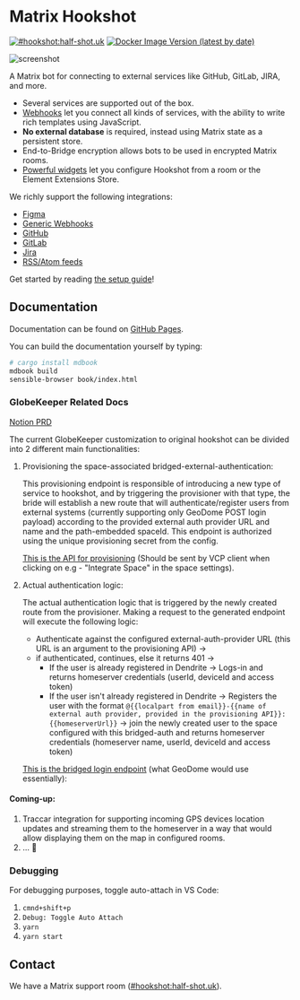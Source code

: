 Matrix Hookshot
===============

[![#hookshot:half-shot.uk](https://img.shields.io/matrix/hookshot:half-shot.uk.svg?server_fqdn=chaotic.half-shot.uk&label=%23hookshot:half-shot.uk&logo=matrix)](https://matrix.to/#/#hookshot:half-shot.uk)
[![Docker Image Version (latest by date)](https://img.shields.io/docker/v/halfshot/matrix-hookshot?sort=semver)](https://hub.docker.com/r/halfshot/matrix-hookshot)

![screenshot](screenshot.png)

A Matrix bot for connecting to external services like GitHub, GitLab, JIRA, and more.

- Several services are supported out of the box.
- [Webhooks](https://matrix-org.github.io/matrix-hookshot/latest/setup/webhooks.html) let you connect all kinds of services, with the ability to write rich templates using JavaScript.
- **No external database** is required, instead using Matrix state as a persistent store.
- End-to-Bridge encryption allows bots to be used in encrypted Matrix rooms.
- [Powerful widgets](https://matrix-org.github.io/matrix-hookshot/latest/advanced/widgets.html) let you configure Hookshot from a room or the Element Extensions Store.

We richly support the following integrations:

- [Figma](https://matrix-org.github.io/matrix-hookshot/latest/setup/figma.html)
- [Generic Webhooks](https://matrix-org.github.io/matrix-hookshot/latest/setup/webhooks.html)
- [GitHub](https://matrix-org.github.io/matrix-hookshot/latest/setup/github.html)
- [GitLab](https://matrix-org.github.io/matrix-hookshot/latest/setup/gitlab.html)
- [Jira](https://matrix-org.github.io/matrix-hookshot/latest/setup/jira.html)
- [RSS/Atom feeds](https://matrix-org.github.io/matrix-hookshot/latest/setup/feeds.html)

Get started by reading [the setup guide](https://matrix-org.github.io/matrix-hookshot/latest/setup.html)!


## Documentation

Documentation can be found on [GitHub Pages](https://matrix-org.github.io/matrix-hookshot).

You can build the documentation yourself by typing:
```sh
# cargo install mdbook
mdbook build
sensible-browser book/index.html
```

### GlobeKeeper Related Docs

[Notion PRD](https://www.notion.so/globekeeper/Integrations-Service-3792bbf7cb0b453380f576a4d1683268?pvs=4)

The current GlobeKeeper customization to original hookshot can be divided into 2 different main functionalities:

1. Provisioning the space-associated bridged-external-authentication:
    
    This provisioning endpoint is responsible of introducing a new type of service to hookshot, and by triggering the provisioner with that type, the bride will establish a new route that will authenticate/register users from external systems (currently supporting only GeoDome POST login payload) according to the provided external auth provider URL and name and the path-embedded spaceId. This endpoint is authorized using the unique provisioning secret from the config.

    [This is the API for provisioning](https://globekeeper.postman.co/workspace/GlobeKeeper-Workspace~f5ae58c4-4f28-4de4-accd-be7c7f041c57/request/13078936-153e2f3e-e0a3-44d4-9261-b3ed873d9bc1?active-environment=c409c387-7381-4861-ac2c-aa5f9c8ac1a0) (Should be sent by VCP client when clicking on e.g - "Integrate Space" in the space settings).


2. Actual authentication logic:

    The actual authentication logic that is triggered by the newly created route from the provisioner.
    Making a request to the generated endpoint will execute the following logic:
    - Authenticate against the configured external-auth-provider URL (this URL is an argument to the provisioning API) ->
    - if authenticated, continues, else it returns 401 ->
        - If the user is already registered in Dendrite -> Logs-in and returns homeserver credentials (userId, deviceId and access token)
        - If the user isn't already registered in Dendrite -> Registers the user with the format `@{{localpart from email}}-{{name of external auth provider, provided in the provisioning API}}:{{homeserverUrl}}` -> join the newly created user to the space configured with this bridged-auth and returns homeserver credentials (homeserver name, userId, deviceId and access token)

    [This is the bridged login endpoint](https://globekeeper.postman.co/workspace/GlobeKeeper-Workspace~f5ae58c4-4f28-4de4-accd-be7c7f041c57/request/13078936-455cf8c0-e1d6-4a41-a6cc-7cafab36084d?active-environment=c409c387-7381-4861-ac2c-aa5f9c8ac1a0) (what GeoDome would use essentially):

#### Coming-up:

1. Traccar integration for supporting incoming GPS devices location updates and streaming them to the homeserver in a way that would allow displaying them on the map in configured rooms.
2. ... 🤩

### Debugging

For debugging purposes, toggle auto-attach in VS Code:
1. `cmnd+shift+p`
2. `Debug: Toggle Auto Attach`
3. `yarn`
4. `yarn start`

## Contact

We have a Matrix support room ([#hookshot:half-shot.uk](https://matrix.to/#/#hookshot:half-shot.uk)).
